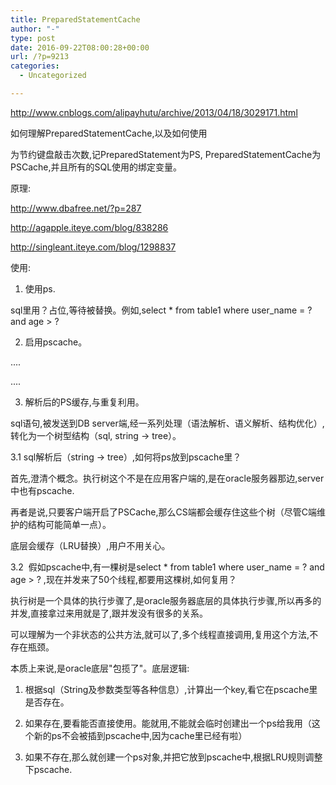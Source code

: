 ```yaml
---
title: PreparedStatementCache
author: "-"
type: post
date: 2016-09-22T08:00:28+00:00
url: /?p=9213
categories:
  - Uncategorized

---
```

http://www.cnblogs.com/alipayhutu/archive/2013/04/18/3029171.html


如何理解PreparedStatementCache,以及如何使用

为节约键盘敲击次数,记PreparedStatement为PS, PreparedStatementCache为PSCache,并且所有的SQL使用的绑定变量。

原理: 

http://www.dbafree.net/?p=287

http://agapple.iteye.com/blog/838286

http://singleant.iteye.com/blog/1298837


使用: 

1. 使用ps.

sql里用？占位,等待被替换。例如,select * from table1 where user_name = ? and age > ?


2. 启用pscache。

<bean id="dataSource" class="org.apache.commons.dbcp.BasicDataSource" destroy-method="close">
  
....
  
<property name="poolPreparedStatements" value="true" />
  
<property name="maxOpenPreparedStatements" value="10" />
  
....
  
</bean>
  
3. 解析后的PS缓存,与重复利用。

sql语句,被发送到DB server端,经一系列处理（语法解析、语义解析、结构优化）,转化为一个树型结构（sql, string -> tree）。

3.1 sql解析后（string -> tree）,如何将ps放到pscache里？

首先,澄清个概念。执行树这个不是在应用客户端的,是在oracle服务器那边,server中也有pscache.
  
再者是说,只要客户端开启了PSCache,那么CS端都会缓存住这些个树（尽管C端维护的结构可能简单一点）。
  
底层会缓存（LRU替换）,用户不用关心。
  
3.2  假如pscache中,有一棵树是select * from table1 where user_name = ? and age > ? ,现在并发来了50个线程,都要用这棵树,如何复用？

执行树是一个具体的执行步骤了,是oracle服务器底层的具体执行步骤,所以再多的并发,直接拿过来用就是了,跟并发没有很多的关系。

可以理解为一个非状态的公共方法,就可以了,多个线程直接调用,复用这个方法,不存在瓶颈。

本质上来说,是oracle底层"包揽了"。底层逻辑: 

1) 根据sql（String及参数类型等各种信息）,计算出一个key,看它在pscache里是否存在。
  
2) 如果存在,要看能否直接使用。能就用,不能就会临时创建出一个ps给我用（这个新的ps不会被插到pscache中,因为cache里已经有啦）
  
3) 如果不存在,那么就创建一个ps对象,并把它放到pscache中,根据LRU规则调整下pscache.